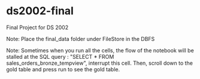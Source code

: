 # ds2002-final
Final Project for DS 2002

Note: Place the final_data folder under FileStore in the DBFS

Note: Sometimes when you run all the cells, the flow of the notebook will be stalled at the SQL query : "SELECT * FROM sales_orders_bronze_tempview", interrupt this cell. Then, scroll down to the gold table and press run to see the gold table. 

